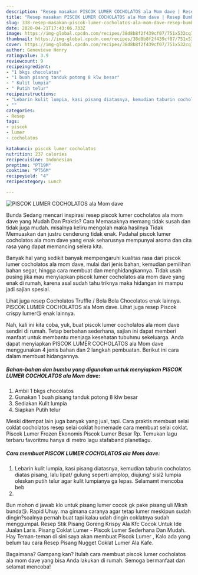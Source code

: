 ```yaml
---
description: "Resep masakan PISCOK LUMER COCHOLATOS ala Mom dave | Resep Bumbu PISCOK LUMER COCHOLATOS ala Mom dave Yang Lezat"
title: "Resep masakan PISCOK LUMER COCHOLATOS ala Mom dave | Resep Bumbu PISCOK LUMER COCHOLATOS ala Mom dave Yang Lezat"
slug: 338-resep-masakan-piscok-lumer-cocholatos-ala-mom-dave-resep-bumbu-piscok-lumer-cocholatos-ala-mom-dave-yang-lezat
date: 2020-04-21T17:43:06.733Z
image: https://img-global.cpcdn.com/recipes/38d8b8f2f439cf07/751x532cq70/piscok-lumer-cocholatos-ala-mom-dave-foto-resep-utama.jpg
thumbnail: https://img-global.cpcdn.com/recipes/38d8b8f2f439cf07/751x532cq70/piscok-lumer-cocholatos-ala-mom-dave-foto-resep-utama.jpg
cover: https://img-global.cpcdn.com/recipes/38d8b8f2f439cf07/751x532cq70/piscok-lumer-cocholatos-ala-mom-dave-foto-resep-utama.jpg
author: Genevieve Henry
ratingvalue: 3.9
reviewcount: 9
recipeingredient:
- "1 bkgs chocolatos"
- "1 buah pisang tanduk potong 8 klw besar"
- " Kulit lumpia"
- " Putih telur"
recipeinstructions:
- "Lebarin kulit lumpia, kasi pisang diatasnya, kemudian taburin cocholatos diatas pisang, lalu lipat/ gulung seperti amplop, diujung/ sisi2 lumpia oleskan putih telur agar kulit lumpianya ga lepas. Selamamt mencoba beb"
- ""
categories:
- Resep
tags:
- piscok
- lumer
- cocholatos

katakunci: piscok lumer cocholatos 
nutrition: 237 calories
recipecuisine: Indonesian
preptime: "PT19M"
cooktime: "PT56M"
recipeyield: "4"
recipecategory: Lunch

---
```



![PISCOK LUMER COCHOLATOS ala Mom dave](https://img-global.cpcdn.com/recipes/38d8b8f2f439cf07/751x532cq70/piscok-lumer-cocholatos-ala-mom-dave-foto-resep-utama.jpg)

Bunda Sedang mencari inspirasi resep piscok lumer cocholatos ala mom dave yang Mudah Dan Praktis? Cara Memasaknya memang tidak susah dan tidak juga mudah. misalnya keliru mengolah maka hasilnya Tidak Memuaskan dan justru cenderung tidak enak. Padahal piscok lumer cocholatos ala mom dave yang enak seharusnya mempunyai aroma dan cita rasa yang dapat memancing selera kita.

Banyak hal yang sedikit banyak mempengaruhi kualitas rasa dari piscok lumer cocholatos ala mom dave, mulai dari jenis bahan, kemudian pemilihan bahan segar, hingga cara membuat dan menghidangkannya. Tidak usah pusing jika mau menyiapkan piscok lumer cocholatos ala mom dave yang enak di rumah, karena asal sudah tahu triknya maka hidangan ini mampu jadi sajian spesial.

Lihat juga resep Cocholatos Truffle / Bola Bola Chocolatos enak lainnya. PISCOK LUMER COCHOLATOS ala Mom dave. Lihat juga resep Piscok crispy lumer😘 enak lainnya.


Nah, kali ini kita coba, yuk, buat piscok lumer cocholatos ala mom dave sendiri di rumah. Tetap berbahan sederhana, sajian ini dapat memberi manfaat untuk membantu menjaga kesehatan tubuhmu sekeluarga. Anda dapat menyiapkan PISCOK LUMER COCHOLATOS ala Mom dave menggunakan 4 jenis bahan dan 2 langkah pembuatan. Berikut ini cara dalam membuat hidangannya.

<!--inarticleads1-->

##### Bahan-bahan dan bumbu yang digunakan untuk menyiapkan PISCOK LUMER COCHOLATOS ala Mom dave:

1. Ambil 1 bkgs chocolatos
1. Gunakan 1 buah pisang tanduk potong 8 klw besar
1. Sediakan  Kulit lumpia
1. Siapkan  Putih telur


Meski ditempat lain juga banyak yang jual, tapi. Cara praktis membuat selai coklat cocholatos resep selai coklat homemade cara membuat selai coklat. Piscok Lumer Frozen Ekonomis Piscok Lumer Besar Rp. Temukan lagu terbaru favoritmu hanya di metro lagu stafaband planetlagu. 

<!--inarticleads2-->

##### Cara membuat PISCOK LUMER COCHOLATOS ala Mom dave:

1. Lebarin kulit lumpia, kasi pisang diatasnya, kemudian taburin cocholatos diatas pisang, lalu lipat/ gulung seperti amplop, diujung/ sisi2 lumpia oleskan putih telur agar kulit lumpianya ga lepas. Selamamt mencoba beb
1. 


Bun mohon d jawab klo untuk pisang lumer cocok gk pake pisang uli Mksh bunda😘. Rapid Uhuy. ma gimana caranya agar tetap lumer meskipun sudah dingin?soalnya pernah buat tapi kalau udah dingin coklatnya sudah menggumpal. Resep Stik Pisang Goreng Krispy Ala Kfc Cocok Untuk Ide Jualan Laris. Pisang Coklat Lumer - Piscok Lumer Sederhana Dan Mudah. Hay Teman-teman di sini saya akan membuat Piscok Lumer , Kalo ada yang belum tau cara Resep Pisang Nugget Coklat Lumer Ala Kafe. 

Bagaimana? Gampang kan? Itulah cara membuat piscok lumer cocholatos ala mom dave yang bisa Anda lakukan di rumah. Semoga bermanfaat dan selamat mencoba!
